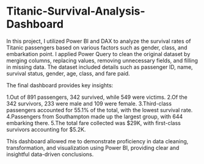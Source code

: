 # Titanic-Survival-Analysis-Dashboard
In this project, I utilized Power BI and DAX to analyze the survival rates of Titanic passengers based on various factors such as gender, class, and embarkation point. I applied Power Query to clean the original dataset by merging columns, replacing values, removing unnecessary fields, and filling in missing data. The dataset included details such as passenger ID, name, survival status, gender, age, class, and fare paid.

The final dashboard provides key insights:

1.Out of 891 passengers, 342 survived, while 549 were victims.
2.Of the 342 survivors, 233 were male and 109 were female.
3.Third-class passengers accounted for 55.1% of the total, with the lowest survival rate.
4.Passengers from Southampton made up the largest group, with 644 embarking there.
5.The total fare collected was $29K, with first-class survivors accounting for $5.2K.

This dashboard allowed me to demonstrate proficiency in data cleaning, transformation, and visualization using Power BI, providing clear and insightful data-driven conclusions.
